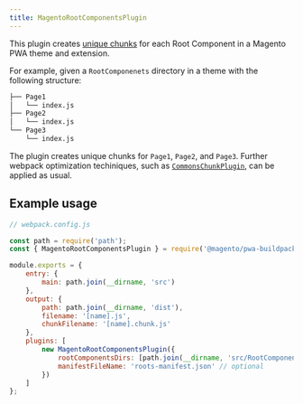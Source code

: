 ```yaml
---
title: MagentoRootComponentsPlugin
---
```


This plugin creates [unique chunks] for each Root Component in a Magento PWA theme and extension.

For example, given a `RootComponenets` directory in a theme with the following structure:

``` sh
├── Page1
│   └── index.js
├── Page2
│   └── index.js
└── Page3
    └── index.js
```

The plugin creates unique chunks for `Page1`, `Page2`, and `Page3`.
Further webpack optimization techiniques, such as [`CommonsChunkPlugin`], can be applied as usual.

## Example usage

``` javascript
// webpack.config.js

const path = require('path');
const { MagentoRootComponentsPlugin } = require('@magento/pwa-buildpack');

module.exports = {
    entry: {
        main: path.join(__dirname, 'src')
    },
    output: {
        path: path.join(__dirname, 'dist'),
        filename: '[name].js',
        chunkFilename: '[name].chunk.js'
    },
    plugins: [
        new MagentoRootComponentsPlugin({
            rootComponentsDirs: [path.join(__dirname, 'src/RootComponents')], // optional
            manifestFileName: 'roots-manifest.json' // optional
        })
    ]
};
```

[unique chunks]: https://webpack.js.org/guides/code-splitting/
[`CommonsChunkPlugin`]: https://webpack.js.org/plugins/commons-chunk-plugin/